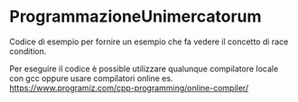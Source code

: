 # ProgrammazioneUnimercatorum 
Codice di esempio per fornire un esempio che fa vedere il concetto di race condition. 

Per eseguire il codice è possible utilizzare qualunque compilatore locale con gcc oppure 
usare compilatori online es. https://www.programiz.com/cpp-programming/online-compiler/ 

